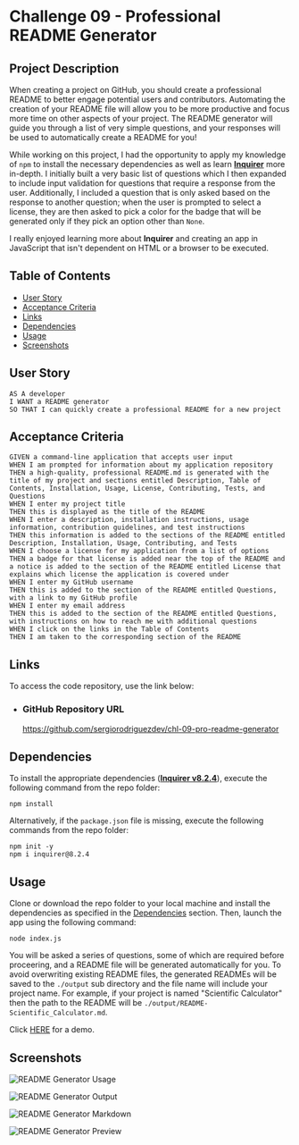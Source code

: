 # Challenge 09 - Professional README Generator

## Project Description

When creating a project on GitHub, you should create a professional README to better engage potential users and contributors. Automating the creation of your README file will allow you to be more productive and focus more time on other aspects of your project. The README generator will guide you through a list of very simple questions, and your responses will be used to automatically create a README for you!

While working on this project, I had the opportunity to apply my knowledge of `npm` to install the necessary dependencies as well as learn [**Inquirer**](https://www.npmjs.com/package/inquirer) more in-depth. I initially built a very basic list of questions which I then expanded to include input validation for questions that require a response from the user. Additionally, I included a question that is only asked based on the response to another question; when the user is prompted to select a license, they are then asked to pick a color for the badge that will be generated only if they pick an option other than `None`.

I really enjoyed learning more about **Inquirer** and creating an app in JavaScript that isn't dependent on HTML or a browser to be executed.

## Table of Contents
- [User Story](#user-story)
- [Acceptance Criteria](#acceptance-criteria)
- [Links](#links)
- [Dependencies](#dependencies)
- [Usage](#usage)
- [Screenshots](#screenshots)

## User Story

```
AS A developer
I WANT a README generator
SO THAT I can quickly create a professional README for a new project
```

## Acceptance Criteria

```
GIVEN a command-line application that accepts user input
WHEN I am prompted for information about my application repository
THEN a high-quality, professional README.md is generated with the title of my project and sections entitled Description, Table of Contents, Installation, Usage, License, Contributing, Tests, and Questions
WHEN I enter my project title
THEN this is displayed as the title of the README
WHEN I enter a description, installation instructions, usage information, contribution guidelines, and test instructions
THEN this information is added to the sections of the README entitled Description, Installation, Usage, Contributing, and Tests
WHEN I choose a license for my application from a list of options
THEN a badge for that license is added near the top of the README and a notice is added to the section of the README entitled License that explains which license the application is covered under
WHEN I enter my GitHub username
THEN this is added to the section of the README entitled Questions, with a link to my GitHub profile
WHEN I enter my email address
THEN this is added to the section of the README entitled Questions, with instructions on how to reach me with additional questions
WHEN I click on the links in the Table of Contents
THEN I am taken to the corresponding section of the README
```
 
## Links

To access the code repository, use the link below:

- ### GitHub Repository URL
    https://github.com/sergiorodriguezdev/chl-09-pro-readme-generator

## Dependencies

To install the appropriate dependencies ([**Inquirer v8.2.4**](https://www.npmjs.com/package/inquirer/v/8.2.4)), execute the following command from the repo folder:

```
npm install
```

Alternatively, if the `package.json` file is missing, execute the following commands from the repo folder:

```
npm init -y
npm i inquirer@8.2.4
```

## Usage

Clone or download the repo folder to your local machine and install the dependencies as specified in the [Dependencies](#dependencies) section. Then, launch the app using the following command:

```
node index.js
```

You will be asked a series of questions, some of which are required before proceering, and a README file will be generated automatically for you. To avoid overwriting existing README files, the generated READMEs will be saved to the `./output` sub directory and the file name will include your project name. For example, if your project is named "Scientific Calculator" then the path to the README will be `./output/README-Scientific_Calculator.md`.

Click [HERE](https://drive.google.com/file/d/14oPPpQlqBb8lrHERlVv0SIZ883IA1TbD/view) for a demo.

## Screenshots

![README Generator Usage](./README-assets/readme-gen-usage.png)

![README Generator Output](./README-assets/readme-gen-output.png)

![README Generator Markdown](./README-assets/readme-gen-md-code.png)

![README Generator Preview](./README-assets/readme-gen-md-preview.png)